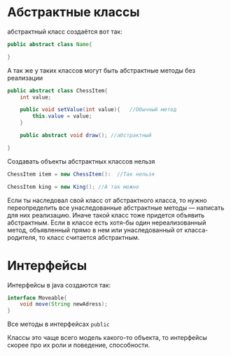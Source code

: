 # Абстрактные классы

абстрактный класс создаётся вот так:
```java
public abstract class Name{

}
```
А так же у таких классов могут быть абстрактные методы без реализации

```java
public abstract class ChessItem{
	int value;

	public void setValue(int value){   //Обычный метод
		this.value = value;
	}

	public abstract void draw(); //абстрактный

}
```

Создавать объекты абстрактных классов нельзя

```java
ChessItem item = new ChessItem():  //Так нельзя
```

```java
ChessItem king = new King(); //А так можно
```

Если ты наследовал свой класс от абстрактного класса, то нужно переопределить все унаследованные абстрактные методы — написать для них реализацию. Иначе такой класс тоже придется объявить абстрактным. Если в классе есть хотя-бы один нереализованный метод, объявленный прямо в нем или унаследованный от класса-родителя, то класс считается абстрактным.

# Интерфейсы

Интерфейсы в java создаются так:

```java
interface Moveable{
	void move(String newAdress);
}
```
Все методы в интерфейсах ```public```

Классы это чаще всего модель какого-то объекта, то интерфейсы скорее про их роли и поведение, способности.

